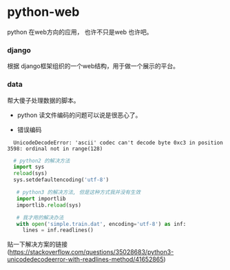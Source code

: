 # python-web
python 在web方向的应用， 也许不只是web 也许吧。

### django
  根据 django框架组织的一个web结构，用于做一个展示的平台。

### data
  帮大傻子处理数据的脚本。

  - python 读文件编码的问题可以说是很恶心了。

  - 错误编码
  ```
    UnicodeDecodeError: 'ascii' codec can't decode byte 0xc3 in position 3598: ordinal not in range(128)
  ```

  ```python
    # python2 的解决方法
    import sys
    reload(sys) 
    sys.setdefaultencoding('utf-8')
  ```

 ```python
    # python3 的解决方法, 但是这种方式我并没有生效
    import importlib
    importlib.reload(sys)

    # 我才用的解决办法
    with open('simple.train.dat', encoding='utf-8') as inf:
      lines = inf.readlines()
  ```

  
  贴一下解决方案的链接 (https://stackoverflow.com/questions/35028683/python3-unicodedecodeerror-with-readlines-method/41652865)
